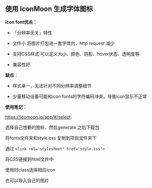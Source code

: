 ##  使用 IconMoon 生成字体图标

**icon font优点：**

- 「分辨率无关」特性

- 文件小 将图片打包进一套字体内，http request 减少

- 支持CSS样式 可以定义大小、颜色、阴影、hover状态、透明度等

- 兼容性好

**缺点**：

- 样式单一，无法针对不同分辨率调整细节

- 少量移动设备可能和icon fonts的字符编码冲突，导致icon显示不正常

 

**使用笔记：**

<https://icomoon.io/app/#/select>.

选择自己想要的图标，然后generate 之后下载包

将fonts文件夹和style.css 复制到项目文件夹下

通过 `<link rel="stylesheet" href="style.css">` 

将CSS链接到html文件中

使用时class选择相应icon

也可以导入自己的图片